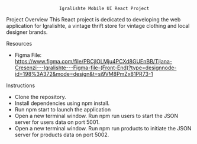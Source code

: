                        Igralishte Mobile UI React Project

Project Overview
This React project is dedicated to developing the web application for Igralishte, a vintage thrift store for vintage clothing and local designer brands.

Resources

- Figma File: https://www.figma.com/file/PBCjlOLMju4PCXd8GUEnBB/Tijana-Cresenzi---Igralishte---Figma-file-(Front-End)?type=designnode-id=198%3A372&mode=design&t=si9VM8PmZx81PR73-1

Instructions

- Clone the repository.
- Install dependencies using npm install.
- Run npm start to launch the application
- Open a new terminal window. Run npm run users to start the JSON server for users data on port 5001.
- Open a new terminal window. Run npm run products to initiate the JSON server for products data on port 5002.
